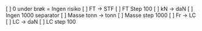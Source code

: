 [ ] 0 under brøk = Ingen risiko
[ ] FT -> STF
[ ] FT Step 100
[ ] kN -> daN
[ ] Ingen 1000 separator
[ ] Masse tonn -> tonn
[ ] Masse step 1000
[ ] Fr -> LC
[ ] LC -> daN
[ ] LC step 100
